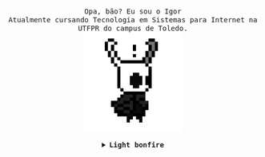 <p align="center">
  <br>
  <samp>
    Opa, bão? Eu sou o Igor
    <br>Atualmente cursando Tecnologia em Sistemas para Internet na UTFPR do campus de Toledo.<br>

</samp>

  <img src="https://github.com/igorAnthony/igorAnthony/blob/master/972ecb3ba10b3a8.gif" width="200"/>
  
</p>

<details align="center">

<summary> <b> <samp> Light bonfire </samp></b></summary>
<samp>
<b><h2 style="color: #fc6203">B O N F I R E &nbsp; L I T !</h2></b>

<img src="https://github.com/igorAnthony/igorAnthony/blob/master/dark-souls-bonfire.gif" width="200" />

<p align="center">
    <a rel="nofollow noopener noreferrer" target="_blank" href="https://www.linkedin.com/in/igor-anthony-716399175/">
    <img src="https://github.com/igorAnthony/igorAnthony/blob/master/linkedin_pixel_logo_icon_181925.png" width="30px" alt="LinkedIn"></a>
    &nbsp;
    &nbsp;
    <a rel="nofollow noopener noreferrer" target="_blank" href="https://twitter.com/_h4wkz">
    <img src="https://github.com/igorAnthony/igorAnthony/blob/master/twitter_pixel_logo_icon_181924.png" width="30px" alt="Twitter"></a>
    &nbsp;
    &nbsp;
    <a rel="nofollow noopener noreferrer" target="_blank" href="instagram.com/anthony.igor">
    <img src="https://github.com/igorAnthony/igorAnthony/blob/master/instagram_pixel_logo_icon_181922.png" width="23px" alt="Instagram"></a>
</p>


</samp>
</details>

